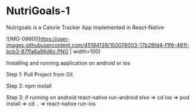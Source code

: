 # NutriGoals-1

Nutrigoals is a Calorie Tracker App implemented in React-Native

![IMG-0860](https://user-images.githubusercontent.com/45194139/150076003-17b28fd4-f1f6-461f-bcb3-87ffa6a96d6c.PNG | width=100)

Installing and running application on android or ios

Step 1: Pull Project from Git

Step 2: npm install 

Step 3: if running on android react-native run-android else => cd ios => pod install => cd .. => react-native run-ios


